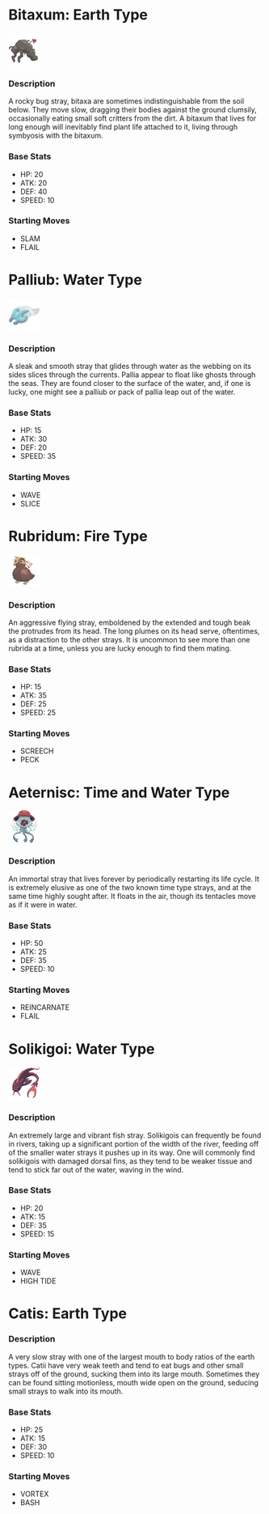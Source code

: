 # **Bitaxum**: Earth Type
![Bitaxum Image](assets/bitaxum.png "Bitaxum")
### Description
A rocky bug stray, bitaxa are sometimes indistinguishable from the soil below. They move slow, dragging their bodies against the ground clumsily, occasionally eating small soft critters from the dirt. A bitaxum that lives for long enough will inevitably find plant life attached to it, living through symbyosis with the bitaxum.

### Base Stats
- HP: 20
- ATK: 20
- DEF: 40
- SPEED: 10

### Starting Moves
- SLAM
- FLAIL

# **Palliub**: Water Type
![Palliub Image](assets/palliub.png "Palliub")
### Description
A sleak and smooth stray that glides through water as the webbing on its sides slices through the currents. Pallia appear to float like ghosts through the seas. They are found closer to the surface of the water, and, if one is lucky, one might see a palliub or pack of pallia leap out of the water.

### Base Stats
- HP: 15
- ATK: 30
- DEF: 20
- SPEED: 35

### Starting Moves
- WAVE
- SLICE

# **Rubridum**: Fire Type
![Rubridum Image](assets/rubridum.png "Rubridum")
### Description
An aggressive flying stray, emboldened by the extended and tough beak the protrudes from its head. The long plumes on its head serve, oftentimes, as a distraction to the other strays. It is uncommon to see more than one rubrida at a time, unless you are lucky enough to find them mating.

### Base Stats
- HP: 15
- ATK: 35
- DEF: 25
- SPEED: 25

### Starting Moves
- SCREECH
- PECK

# **Aeternisc**: Time and Water Type
![Aeternisc Image](assets/aeternisc.png "Aeternisc")
### Description
An immortal stray that lives forever by periodically restarting its life cycle. It is extremely elusive as one of the two known time type strays, and at the same time highly sought after. It floats in the air, though its tentacles move as if it were in water.

### Base Stats
- HP: 50
- ATK: 25
- DEF: 35
- SPEED: 10

### Starting Moves
- REINCARNATE
- FLAIL

# **Solikigoi**: Water Type
![Solikigoi Image](assets/solikigoi.png "Solikigoi")
### Description
An extremely large and vibrant fish stray. Solikigois can frequently be found in rivers, taking up a significant portion of the width of the river, feeding off of the smaller water strays it pushes up in its way. One will commonly find solikigois with damaged dorsal fins, as they tend to be weaker tissue and tend to stick far out of the water, waving in the wind.

### Base Stats
- HP: 20
- ATK: 15
- DEF: 35
- SPEED: 15

### Starting Moves
- WAVE
- HIGH TIDE

# **Catis**: Earth Type
### Description
A very slow stray with one of the largest mouth to body ratios of the earth types. Catii have very weak teeth and tend to eat bugs and other small strays off of the ground, sucking them into its large mouth. Sometimes they can be found sitting motionless, mouth wide open on the ground, seducing small strays to walk into its mouth.

### Base Stats
- HP: 25
- ATK: 15
- DEF: 30
- SPEED: 10

### Starting Moves
- VORTEX
- BASH

